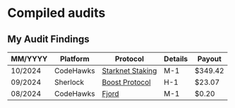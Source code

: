 # Compiled audits 

## My Audit Findings

| MM/YYYY | Platform | Protocol | Details | Payout |
| --- | --- | --- | --- | --- |
| 10/2024 | CodeHawks | [Starknet Staking](https://codehawks.cyfrin.io/c/2024-09-starknet-staking/) | M-1 | $349.42 |
| 09/2024 | Sherlock | [Boost Protocol](https://audits.sherlock.xyz/contests/426?filter=questions) | H-1 | $23.07
| 08/2024 | CodeHawks | [Fjord](https://codehawks.cyfrin.io/c/2024-08-fjord) | M-1 | $0.20 |